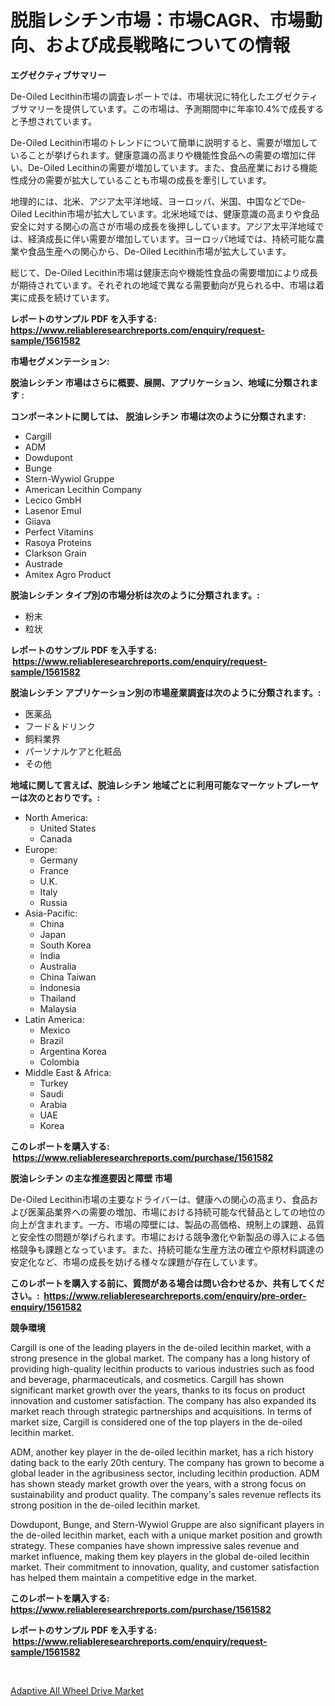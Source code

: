 <p><h1>脱脂レシチン市場：市場CAGR、市場動向、および成長戦略についての情報</h1></p><p><strong>エグゼクティブサマリー</strong></p>
<p><p>De-Oiled Lecithin市場の調査レポートでは、市場状況に特化したエグゼクティブサマリーを提供しています。この市場は、予測期間中に年率10.4%で成長すると予想されています。</p><p>De-Oiled Lecithin市場のトレンドについて簡単に説明すると、需要が増加していることが挙げられます。健康意識の高まりや機能性食品への需要の増加に伴い、De-Oiled Lecithinの需要が増加しています。また、食品産業における機能性成分の需要が拡大していることも市場の成長を牽引しています。</p><p>地理的には、北米、アジア太平洋地域、ヨーロッパ、米国、中国などでDe-Oiled Lecithin市場が拡大しています。北米地域では、健康意識の高まりや食品安全に対する関心の高さが市場の成長を後押ししています。アジア太平洋地域では、経済成長に伴い需要が増加しています。ヨーロッパ地域では、持続可能な農業や食品生産への関心から、De-Oiled Lecithin市場が拡大しています。</p><p>総じて、De-Oiled Lecithin市場は健康志向や機能性食品の需要増加により成長が期待されています。それぞれの地域で異なる需要動向が見られる中、市場は着実に成長を続けています。</p></p>
<p><strong>レポートのサンプル PDF を入手する: <a href="https://www.reliableresearchreports.com/enquiry/request-sample/1561582">https://www.reliableresearchreports.com/enquiry/request-sample/1561582</a></strong></p>
<p><strong>市場セグメンテーション:</strong></p>
<p><strong> 脱油レシチン 市場はさらに概要、展開、アプリケーション、地域に分類されます :</strong></p>
<p><strong>コンポーネントに関しては、 脱油レシチン 市場は次のように分類されます: &nbsp;</strong></p>
<p><ul><li>Cargill</li><li>ADM</li><li>Dowdupont</li><li>Bunge</li><li>Stern-Wywiol Gruppe</li><li>American Lecithin Company</li><li>Lecico GmbH</li><li>Lasenor Emul</li><li>Giiava</li><li>Perfect Vitamins</li><li>Rasoya Proteins</li><li>Clarkson Grain</li><li>Austrade</li><li>Amitex Agro Product</li></ul></p>
<p><strong> 脱油レシチン タイプ別の市場分析は次のように分類されます。:</strong></p>
<p><ul><li>粉末</li><li>粒状</li></ul></p>
<p><strong>レポートのサンプル PDF を入手する: &nbsp;<a href="https://www.reliableresearchreports.com/enquiry/request-sample/1561582">https://www.reliableresearchreports.com/enquiry/request-sample/1561582</a></strong></p>
<p><strong> 脱油レシチン アプリケーション別の市場産業調査は次のように分類されます。:</strong></p>
<p><ul><li>医薬品</li><li>フード＆ドリンク</li><li>飼料業界</li><li>パーソナルケアと化粧品</li><li>その他</li></ul></p>
<p><strong>地域に関して言えば、脱油レシチン 地域ごとに利用可能なマーケットプレーヤーは次のとおりです。:</strong></p>
<p><ul>
    <li>
        North America:
        <ul>
            <li>United States</li>
            <li>Canada</li>
        </ul>
    </li>
    <li>
        Europe:
        <ul>
            <li>Germany</li>
            <li>France</li>
            <li>U.K.</li>
            <li>Italy</li>
            <li>Russia</li>
        </ul>
    </li>
    <li>
        Asia-Pacific:
        <ul>
            <li>China</li>
            <li>Japan</li>
            <li>South Korea</li>
            <li>India</li>
            <li>Australia</li>
            <li>China Taiwan</li>
            <li>Indonesia</li>
            <li>Thailand</li>
            <li>Malaysia</li>
        </ul>
    </li>
    <li>
        Latin America:
        <ul>
            <li>Mexico</li>
            <li>Brazil</li>
            <li>Argentina Korea</li>
            <li>Colombia</li>
        </ul>
    </li>
    <li>
        Middle East & Africa:
        <ul>
            <li>Turkey</li>
            <li>Saudi</li>
            <li>Arabia</li>
            <li>UAE</li>
            <li>Korea</li>
        </ul>
    </li>
    </ul></p>
<p><strong>このレポートを購入する: &nbsp;<a href="https://www.reliableresearchreports.com/purchase/1561582">https://www.reliableresearchreports.com/purchase/1561582</a></strong></p>
<p><strong>脱油レシチン の主な推進要因と障壁 市場</strong></p>
<p><p>De-Oiled Lecithin市場の主要なドライバーは、健康への関心の高まり、食品および医薬品業界への需要の増加、市場における持続可能な代替品としての地位の向上が含まれます。一方、市場の障壁には、製品の高価格、規制上の課題、品質と安全性の問題が挙げられます。市場における競争激化や新製品の導入による価格競争も課題となっています。また、持続可能な生産方法の確立や原材料調達の安定化など、市場の成長を妨げる様々な課題が存在しています。</p></p>
<p><strong>このレポートを購入する前に、質問がある場合は問い合わせるか、共有してください。:&nbsp; <a href="https://www.reliableresearchreports.com/enquiry/pre-order-enquiry/1561582">https://www.reliableresearchreports.com/enquiry/pre-order-enquiry/1561582</a></strong></p>
<p><strong>競争環境</strong></p>
<p><p>Cargill is one of the leading players in the de-oiled lecithin market, with a strong presence in the global market. The company has a long history of providing high-quality lecithin products to various industries such as food and beverage, pharmaceuticals, and cosmetics. Cargill has shown significant market growth over the years, thanks to its focus on product innovation and customer satisfaction. The company has also expanded its market reach through strategic partnerships and acquisitions. In terms of market size, Cargill is considered one of the top players in the de-oiled lecithin market.</p><p>ADM, another key player in the de-oiled lecithin market, has a rich history dating back to the early 20th century. The company has grown to become a global leader in the agribusiness sector, including lecithin production. ADM has shown steady market growth over the years, with a strong focus on sustainability and product quality. The company's sales revenue reflects its strong position in the de-oiled lecithin market.</p><p>Dowdupont, Bunge, and Stern-Wywiol Gruppe are also significant players in the de-oiled lecithin market, each with a unique market position and growth strategy. These companies have shown impressive sales revenue and market influence, making them key players in the global de-oiled lecithin market. Their commitment to innovation, quality, and customer satisfaction has helped them maintain a competitive edge in the market.</p></p>
<p><strong>このレポートを購入する: &nbsp; <a href="https://www.reliableresearchreports.com/purchase/1561582">https://www.reliableresearchreports.com/purchase/1561582</a></strong></p>
<p><strong>レポートのサンプル PDF を入手する: &nbsp;<a href="https://www.reliableresearchreports.com/enquiry/request-sample/1561582">https://www.reliableresearchreports.com/enquiry/request-sample/1561582</a></strong><strong></strong></p>
<p>&nbsp;</p>
<p><p><a href="https://faithful-glue-af3.notion.site/Adaptive-All-Wheel-Drive-Market-Size-Global-Industry-Overview-Market-Segmentation-and-Forecast-20-a9bbc4a289b34b81b54092a0e2fefd81">Adaptive All Wheel Drive Market</a></p></p>